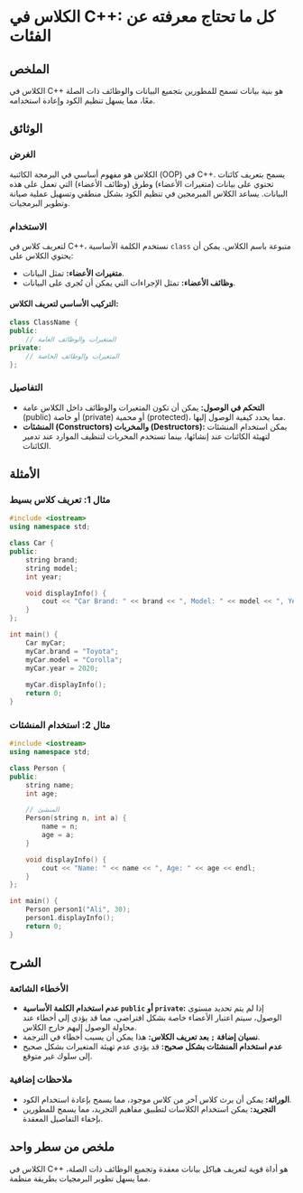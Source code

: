 <!--
Meta Description: # الكلاس في C++: كل ما تحتاج معرفته عن الفئات ## الملخص الكلاس في C++ هو بنية بيانات تسمح للمطورين بتجميع البيانات والوظائف ذات الصلة معًا، مما يسهل ت...
Meta Keywords: الكلاس, يمكن, مما, استخدام, الأعضاء
-->

# الكلاس في C++: كل ما تحتاج معرفته عن الفئات

## الملخص
الكلاس في C++ هو بنية بيانات تسمح للمطورين بتجميع البيانات والوظائف ذات الصلة معًا، مما يسهل تنظيم الكود وإعادة استخدامه.

## الوثائق
### الغرض
الكلاس هو مفهوم أساسي في البرمجة الكائنية (OOP) في C++. يسمح بتعريف كائنات تحتوي على بيانات (متغيرات الأعضاء) وطرق (وظائف الأعضاء) التي تعمل على هذه البيانات. يساعد الكلاس المبرمجين في تنظيم الكود بشكل منطقي وتسهيل عملية صيانة وتطوير البرمجيات.

### الاستخدام
لتعريف كلاس في C++، نستخدم الكلمة الأساسية `class` متبوعة باسم الكلاس. يمكن أن يحتوي الكلاس على:
- **متغيرات الأعضاء:** تمثل البيانات.
- **وظائف الأعضاء:** تمثل الإجراءات التي يمكن أن تُجرى على البيانات.

#### التركيب الأساسي لتعريف الكلاس:
```cpp
class ClassName {
public:
    // المتغيرات والوظائف العامة
private:
    // المتغيرات والوظائف الخاصة
};
```

### التفاصيل
- **التحكم في الوصول:** يمكن أن تكون المتغيرات والوظائف داخل الكلاس عامة (public) أو خاصة (private) أو محمية (protected)، مما يحدد كيفية الوصول إليها.
- **المنشئات (Constructors) والمخربات (Destructors):** يمكن استخدام المنشئات لتهيئة الكائنات عند إنشائها، بينما تستخدم المخربات لتنظيف الموارد عند تدمير الكائنات.

## الأمثلة
### مثال 1: تعريف كلاس بسيط
```cpp
#include <iostream>
using namespace std;

class Car {
public:
    string brand;
    string model;
    int year;

    void displayInfo() {
        cout << "Car Brand: " << brand << ", Model: " << model << ", Year: " << year << endl;
    }
};

int main() {
    Car myCar;
    myCar.brand = "Toyota";
    myCar.model = "Corolla";
    myCar.year = 2020;
    
    myCar.displayInfo();
    return 0;
}
```

### مثال 2: استخدام المنشئات
```cpp
#include <iostream>
using namespace std;

class Person {
public:
    string name;
    int age;

    // المنشئ
    Person(string n, int a) {
        name = n;
        age = a;
    }

    void displayInfo() {
        cout << "Name: " << name << ", Age: " << age << endl;
    }
};

int main() {
    Person person1("Ali", 30);
    person1.displayInfo();
    return 0;
}
```

## الشرح
### الأخطاء الشائعة
- **عدم استخدام الكلمة الأساسية `public` أو `private`:** إذا لم يتم تحديد مستوى الوصول، سيتم اعتبار الأعضاء خاصة بشكل افتراضي، مما قد يؤدي إلى أخطاء عند محاولة الوصول إليهم خارج الكلاس.
- **نسيان إضافة `;` بعد تعريف الكلاس:** هذا يمكن أن يسبب أخطاء في الترجمة.
- **عدم استخدام المنشئات بشكل صحيح:** قد يؤدي عدم تهيئة المتغيرات بشكل صحيح إلى سلوك غير متوقع.

### ملاحظات إضافية
- **الوراثة:** يمكن أن يرث كلاس آخر من كلاس موجود، مما يسمح بإعادة استخدام الكود.
- **التجريد:** يمكن استخدام الكلاسات لتطبيق مفاهيم التجريد، مما يسمح للمطورين بإخفاء التفاصيل المعقدة.

## ملخص من سطر واحد
الكلاس في C++ هو أداة قوية لتعريف هياكل بيانات معقدة وتجميع الوظائف ذات الصلة، مما يسهل تطوير البرمجيات بطريقة منظمة.
